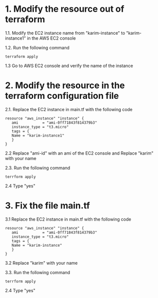 # 1. Modify the resource out of terraform
1.1. Modify the EC2 instance name from "karim-instance" to "karim-instance1" in the AWS EC2 console

1.2. Run the following command
```
terraform apply
```
1.3 Go to AWS EC2 console and verify the name of the instance

# 2. Modify the resource in the terraform configuration file
2.1. Replace the EC2 instance in main.tf with the following code
```
resource "aws_instance" "instance" {
   ami           = "ami-0ff71843f814379b3"
   instance_type = "t3.micro"
   tags = {
   Name = "karim-instance1"
   }
}
```
2.2 Replace "ami-id" with an ami of the EC2 console and Replace "karim" with your name

2.3. Run the following command
```
terrform apply
```
2.4 Type "yes"

# 3. Fix the file main.tf
3.1 Replace the EC2 instance in main.tf with the following code
```
resource "aws_instance" "instance" {
   ami           = "ami-0ff71843f814379b3"
   instance_type = "t3.micro"
   tags = {
   Name = "karim-instance"
   }
}
```
3.2 Replace "karim" with your name

3.3. Run the following command
```
terrform apply
```
2.4 Type "yes"